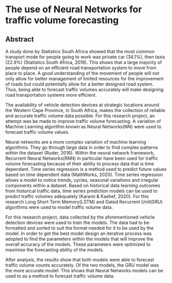 # The use of Neural Networks for traffic volume forecasting

## Abstract

A study done by Statistics South Africa showed that the most common transport mode for people going to work was private car (34.1%), then taxis (22.9%) (Statistics South Africa, 2018). This shows that a large majority of people depend on an efficient road transportation system to move from place to place. A good understanding of the movement of people will not only allow for better management of limited resources for the improvement of roads but could potentially allow for a better designed road system. Thus, being able to forecast traffic volumes accurately will make designing road transportation systems more efficient.

The availability of vehicle detection devices at strategic locations around the Western Cape Province, in South Africa, makes the collection of reliable and accurate traffic volume data possible. For this research project, an attempt was be made to improve traffic volume forecasting. A variation of Machine Learning algorithm known as Neural Networks(NN) were used to forecast traffic volume values.

Neural networks are a more complex variation of machine learning algorithms. They go through large data in order to find complex patterns within the dataset (Ruder, 2016). Within the neural network framework, Recurrent Neural Networks(RNN) in particular have been used for traffic volume forecasting because of their ability to process data that is time dependant. Time series regression is a method used to predict future values based on time dependent data (MathWorks, 2020). Time series regression allows a model to notice trends, cycles, seasonal variations and irregular components within a dataset. Based on historical data learning outcomes from historical traffic data, time series prediction models can be used to predict traffic volumes adequately (Karami & Kashef, 2020). For this research Long Short Term Memory(LSTM) and Gated Recurrent Unit(GRU) algorithms were used to model traffic volume data.

For this research project, data collected by the aforementioned vehicle detection devices were used to train the models. The data had to be formatted and sorted to suit the format needed for it to be used by the model. In order to get the best model design an iterative process was adopted to find the parameters within the models that will improve the overall accuracy of the models. These parameters were optimized to maximise the forecasting ability of the models.

After analysis, the results show that both models were able to forecast traffic volume counts accurately. Of the two models, the GRU model was the more accurate model. This shows that Neural Networks models can be used to as a method to forecast traffic volume data.
